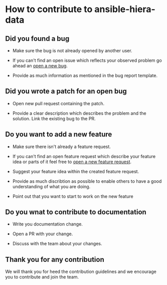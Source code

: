 # How to contribute to ansible-hiera-data

## Did you found a bug

* Make sure the bug is not already opened by another user.

* If you can't find an open issue which reflects your observed problem go ahead an [open a new bug](https://github.com/codeaffen/ansible-hiera-data/issues/new?assignees=&labels=bug&template=bug_report.md&title=).

* Provide as much information as mentioned in the bug report template.

## Did you wrote a patch for an open bug

* Open new pull request containing the patch.

* Provide a clear description which describes the problem and the solution. Link the existing bug to the PR.

## Do you want to add a new feature

* Make sure there isn't already a feature request.

* If you can't find an open feature request which describe your feature idea or parts of it feel free to [open a new feature request](https://github.com/codeaffen/ansible-hiera-data/issues/new?assignees=&labels=enhancement&template=feature_request.md&title=).

* Suggest your feature idea within the created feature request.

* Provide as much discribtion as possible to enable others to have a good understanding of what you are doing.

* Point out that you want to start to work on the new feature

## Do you wnat to contribute to documentation

* Write you documentation change.

* Open a PR with your change.

* Discuss with the team about your changes.

## Thank you for any contribution

We will thank you for heed the contribution guidelines and we encourage you to contribute and join the team.
